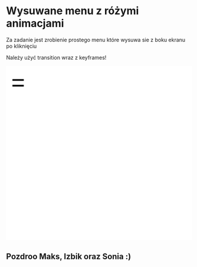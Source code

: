 # Wysuwane menu z różymi animacjami

Za zadanie jest zrobienie prostego menu które wysuwa sie z boku ekranu po kliknięciu

Należy użyć transition wraz z keyframes!

![](5.gif)

## Pozdroo Maks, Izbik oraz Sonia :)
